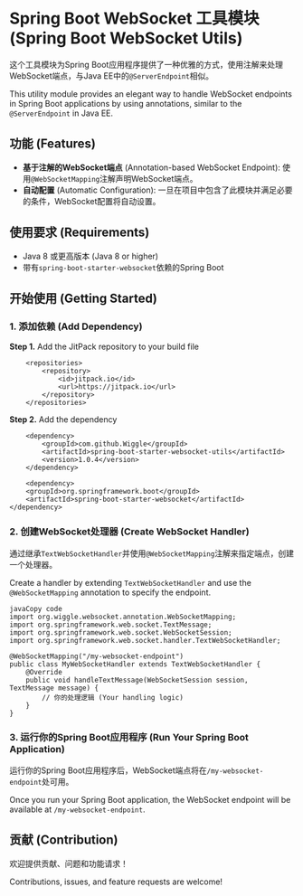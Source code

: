 # Spring Boot WebSocket 工具模块 (Spring Boot WebSocket Utils)

这个工具模块为Spring Boot应用程序提供了一种优雅的方式，使用注解来处理WebSocket端点，与Java EE中的`@ServerEndpoint`相似。

This utility module provides an elegant way to handle WebSocket endpoints in Spring Boot applications by using annotations, similar to the `@ServerEndpoint` in Java EE.

## 功能 (Features)

- **基于注解的WebSocket端点** (Annotation-based WebSocket Endpoint): 使用`@WebSocketMapping`注解声明WebSocket端点。
- **自动配置** (Automatic Configuration): 一旦在项目中包含了此模块并满足必要的条件，WebSocket配置将自动设置。

## 使用要求 (Requirements)

- Java 8 或更高版本 (Java 8 or higher)
- 带有`spring-boot-starter-websocket`依赖的Spring Boot

## 开始使用 (Getting Started)

### 1. 添加依赖 (Add Dependency)



**Step 1.** Add the JitPack repository to your build file



```markup
	<repositories>
		<repository>
		    <id>jitpack.io</id>
		    <url>https://jitpack.io</url>
		</repository>
	</repositories>
```

**Step 2.** Add the dependency

```markup
	<dependency>
	    <groupId>com.github.Wiggle</groupId>
	    <artifactId>spring-boot-starter-websocket-utils</artifactId>
	    <version>1.0.4</version>
	</dependency>
	
	<dependency>
    <groupId>org.springframework.boot</groupId>
    <artifactId>spring-boot-starter-websocket</artifactId>
</dependency>

```

### 2. 创建WebSocket处理器 (Create WebSocket Handler)

通过继承`TextWebSocketHandler`并使用`@WebSocketMapping`注解来指定端点，创建一个处理器。

Create a handler by extending `TextWebSocketHandler` and use the `@WebSocketMapping` annotation to specify the endpoint.

```
javaCopy code
import org.wiggle.websocket.annotation.WebSocketMapping;
import org.springframework.web.socket.TextMessage;
import org.springframework.web.socket.WebSocketSession;
import org.springframework.web.socket.handler.TextWebSocketHandler;

@WebSocketMapping("/my-websocket-endpoint")
public class MyWebSocketHandler extends TextWebSocketHandler {
    @Override
    public void handleTextMessage(WebSocketSession session, TextMessage message) {
        // 你的处理逻辑 (Your handling logic)
    }
}
```

### 3. 运行你的Spring Boot应用程序 (Run Your Spring Boot Application)

运行你的Spring Boot应用程序后，WebSocket端点将在`/my-websocket-endpoint`处可用。

Once you run your Spring Boot application, the WebSocket endpoint will be available at `/my-websocket-endpoint`.

## 贡献 (Contribution)

欢迎提供贡献、问题和功能请求！

Contributions, issues, and feature requests are welcome! 